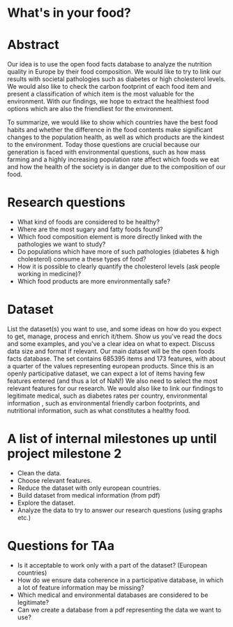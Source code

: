 # What's in your food?

# Abstract
Our idea is to use the open food facts database to analyze the nutrition quality in Europe by their food composition. 
We would like to try to link our results with societal pathologies such as diabetes or high cholesterol levels.
We would also like to check the carbon footprint of each food item and present a classification of which item is the most valuable for the environment. With our findings, we hope to extract the healthiest food options which are also the friendliest for the environment.

To summarize, we would like to show which countries have the best food habits and whether the difference in the food contents make significant changes to the population health, as well as which products are the kindest to the environment.
Today those questions are crucial because our generation is faced with environmental questions, such as how mass farming and a highly increasing population rate affect which foods we eat and how the health of the society is in danger due to the composition of our food.

# Research questions
- What kind of foods are considered to be healthy?
- Where are the most sugary and fatty foods found?
- Which food composition element is more directly linked with the pathologies we want to study?
- Do populations which have more of such pathologies (diabetes & high cholesterol) consume a these types of food?
- How it is possible to clearly quantify the cholesterol levels (ask people working in medicine)?
- Which food products are more environmentally safe?

# Dataset
List the dataset(s) you want to use, and some ideas on how do you expect to get, manage, process and enrich it/them. Show us you've read the docs and some examples, and you've a clear idea on what to expect. Discuss data size and format if relevant.
Our main dataset will be the open foods facts database. The set contains 685395 items and 173 features, with about a quarter of the values representing european products. Since this is an openly participative dataset, we can expect a lot of items having few features entered (and thus a lot of NaN!)
We also need to select the most relevant features for our research. 
We would also like to link our findings to legitimate medical, such as diabetes rates per country, environmental information , such as environmental friendly carbon footprints, and nutritional information, such as what constitutes a healthy food.

# A list of internal milestones up until project milestone 2
- Clean the data.
- Choose relevant features. 
- Reduce the dataset with only european countries.
- Build dataset from medical information (from pdf)
- Explore the dataset.
- Analyze the data to try to answer our research questions (using graphs etc.)

# Questions for TAa
- Is it acceptable to work only with a part of the dataset? (European countries)
- How do we ensure data coherence in a participative database, in which a lot of feature information may be missing?
- Which medical and environmental databases are considered to be legitimate? 
- Can we create a database from a pdf representing the data we want to use? 
